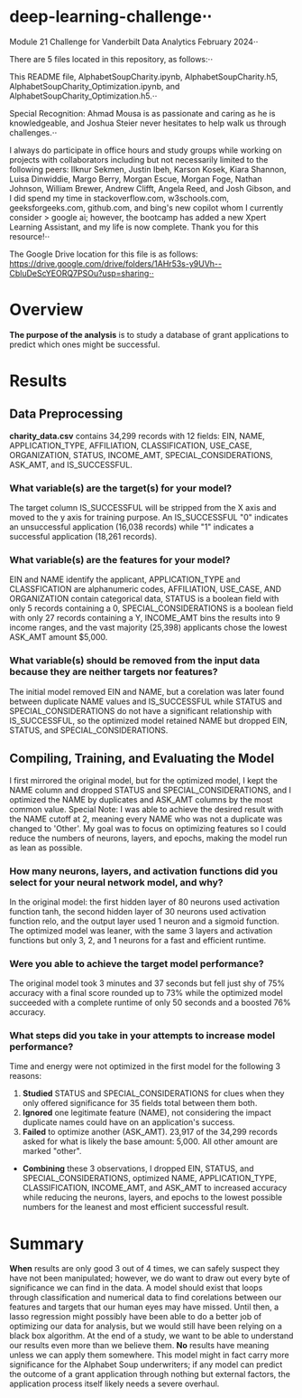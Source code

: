 # deep-learning-challenge⋅⋅

Module 21 Challenge for Vanderbilt Data Analytics February 2024⋅⋅

There are 5 files located in this repository, as follows:⋅⋅

This README file, AlphabetSoupCharity.ipynb, AlphabetSoupCharity.h5, AlphabetSoupCharity_Optimization.ipynb, and AlphabetSoupCharity_Optimization.h5.⋅⋅

Special Recognition: Ahmad Mousa is as passionate and caring as he is knowledgeable, and Joshua Steier never hesitates to help walk us through challenges.⋅⋅ 

I always do participate in office hours and study groups while working on projects with collaborators including but not necessarily limited to the following peers: Ilknur Sekmen, Justin Ibeh, Karson Kosek, Kiara Shannon, Luisa Dinwiddie, Margo Berry, Morgan Escue, Morgan Foge, Nathan Johnson, William Brewer, Andrew Clifft, Angela Reed, and Josh Gibson, and I did spend my time in stackoverflow.com, w3schools.com, geeksforgeeks.com, github.com, and bing's new copilot whom I currently consider > google ai; however, the bootcamp has added a new Xpert Learning Assistant, and my life is now complete. Thank you for this resource!⋅⋅

The Google Drive location for this file is as follows: https://drive.google.com/drive/folders/1AHr53s-y9UVh--CbluDeScYEORQ7PSOu?usp=sharing⋅⋅

# Overview 
  **The purpose of the analysis** is to study a database of grant applications to predict which ones might be successful.
# Results
  ## Data Preprocessing 
   **charity_data.csv** contains 34,299 records with 12 fields: EIN, NAME, APPLICATION_TYPE, AFFILIATION, CLASSIFICATION, USE_CASE, ORGANIZATION, STATUS, INCOME_AMT, SPECIAL_CONSIDERATIONS, ASK_AMT, and IS_SUCCESSFUL. 
   ### What variable(s) are the target(s) for your model? 
   The target column IS_SUCCESSFUL will be stripped from the X axis and moved to the y axis for training purpose. An IS_SUCCESSFUL "0" indicates an unsuccessful application (16,038 records) while "1" indicates a successful application (18,261 records).
   ### What variable(s) are the features for your model?
   EIN and NAME identify the applicant, APPLICATION_TYPE and CLASSFICATION are alphanumeric codes, AFFILIATION, USE_CASE, AND ORGANIZATION contain categorical data, STATUS is a boolean field with only 5 records containing a 0, SPECIAL_CONSIDERATIONS is a boolean field with only 27 records containing a Y, INCOME_AMT bins the results into 9 income ranges, and the vast majority (25,398) applicants chose the lowest ASK_AMT amount $5,000. 
   ### What variable(s) should be removed from the input data because they are neither targets nor features?
   The initial model removed EIN and NAME, but a corelation was later found between duplicate NAME values and IS_SUCCESSFUL while STATUS and SPECIAL_CONSIDERATIONS do not have a significant relationship with IS_SUCCESSFUL, so the optimized model retained NAME but dropped EIN, STATUS, and SPECIAL_CONSIDERATIONS.
 ## Compiling, Training, and Evaluating the Model
 I first mirrored the original model, but for the optimized model, I kept the NAME column and dropped STATUS and SPECIAL_CONSIDERATIONS, and I optimized the NAME by duplicates and ASK_AMT columns by the most common value. Special Note: I was able to achieve the desired result with the NAME cutoff at 2, meaning every NAME who was not a duplicate was changed to 'Other'. My goal was to focus on optimizing features so I could reduce the numbers of neurons, layers, and epochs, making the model run as lean as possible.
   ### How many neurons, layers, and activation functions did you select for your neural network model, and why?
   In the original model: the first hidden layer of 80 neurons used activation function tanh, the second hidden layer of 30 neurons used activation function relo, and the output layer used 1 neuron and a sigmoid function.  The optimized model was leaner, with the same 3 layers and activation functions but only 3, 2, and 1 neurons for a fast and efficient runtime.
   ### Were you able to achieve the target model performance?
   The original model took 3 minutes and 37 seconds but fell just shy of 75% accuracy with a final score rounded up to 73% while the optimized model succeeded with a complete runtime of only 50 seconds and a boosted 76% accuracy.
   ### What steps did you take in your attempts to increase model performance?
   Time and energy were not optimized in the first model for the following 3 reasons:  
   1) **Studied** STATUS and SPECIAL_CONSIDERATIONS for clues when they only offered significance for 35 fields total between them both.  
   2) **Ignored** one legitimate feature (NAME), not considering the impact duplicate names could have on an application's success.  
   3) **Failed** to optimize another (ASK_AMT). 23,917 of the 34,299 records asked for what is likely the base amount: 5,000. All other amount are marked "other".  
   + **Combining** these 3 observations, I dropped EIN, STATUS, and SPECIAL_CONSIDERATIONS, optimized NAME, APPLICATION_TYPE, CLASSIFICATION, INCOME_AMT, and ASK_AMT to increased accuracy while reducing the neurons, layers, and epochs to the lowest possible numbers for the leanest and most efficient successful result.
# Summary
  **When** results are only good 3 out of 4 times, we can safely suspect they have not been manipulated; however, we do want to draw out every byte of significance we can find in the data. A model should exist that loops through classification and numerical data to find corelations between our features and targets that our human eyes may have missed. Until then, a lasso regression might possibly have been able to do a better job of optimizing our data for analysis, but we would still have been relying on a black box algorithm. At the end of a study, we want to be able to understand our results even more than we believe them.
  **No** results have meaning unless we can apply them somewhere. This model might in fact carry more significance for the Alphabet Soup underwriters; if any model can predict the outcome of a grant application through nothing but external factors, the application process itself likely needs a severe overhaul.

